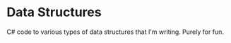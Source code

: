 Data Structures
==============

C# code to various types of data structures that I'm writing. Purely for fun. 
